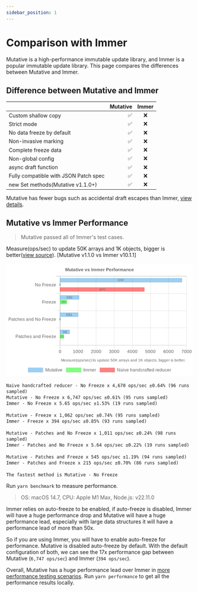 ```yaml
---
sidebar_position: 1
---
```


# Comparison with Immer

Mutative is a high-performance immutable update library, and Immer is a popular immutable update library. This page compares the differences between Mutative and Immer.

## Difference between Mutative and Immer

|                                       | Mutative | Immer |
| :------------------------------------ | -------: | :---: |
| Custom shallow copy                   |       ✅ |  ❌   |
| Strict mode                           |       ✅ |  ❌   |
| No data freeze by default             |       ✅ |  ❌   |
| Non-invasive marking                  |       ✅ |  ❌   |
| Complete freeze data                  |       ✅ |  ❌   |
| Non-global config                     |       ✅ |  ❌   |
| async draft function                  |       ✅ |  ❌   |
| Fully compatible with JSON Patch spec |       ✅ |  ❌   |
| new Set methods(Mutative v1.1.0+)     |       ✅ |  ❌   |

Mutative has fewer bugs such as accidental draft escapes than Immer, [view details](https://github.com/unadlib/mutative/blob/main/test/immer-non-support.test.ts).

## Mutative vs Immer Performance

> Mutative passed all of Immer's test cases.

Measure(ops/sec) to update 50K arrays and 1K objects, bigger is better([view source](https://github.com/unadlib/mutative/blob/main/test/performance/benchmark.ts)). [Mutative v1.1.0 vs Immer v10.1.1]

![Benchmark](img/benchmark.jpg)

```
Naive handcrafted reducer - No Freeze x 4,670 ops/sec ±0.64% (96 runs sampled)
Mutative - No Freeze x 6,747 ops/sec ±0.61% (95 runs sampled)
Immer - No Freeze x 5.65 ops/sec ±1.53% (19 runs sampled)

Mutative - Freeze x 1,062 ops/sec ±0.74% (95 runs sampled)
Immer - Freeze x 394 ops/sec ±0.85% (93 runs sampled)

Mutative - Patches and No Freeze x 1,011 ops/sec ±0.24% (98 runs sampled)
Immer - Patches and No Freeze x 5.64 ops/sec ±0.22% (19 runs sampled)

Mutative - Patches and Freeze x 545 ops/sec ±1.19% (94 runs sampled)
Immer - Patches and Freeze x 215 ops/sec ±0.70% (86 runs sampled)

The fastest method is Mutative - No Freeze
```

Run `yarn benchmark` to measure performance.

> OS: macOS 14.7, CPU: Apple M1 Max, Node.js: v22.11.0

Immer relies on auto-freeze to be enabled, if auto-freeze is disabled, Immer will have a huge performance drop and Mutative will have a huge performance lead, especially with large data structures it will have a performance lead of more than 50x.

So if you are using Immer, you will have to enable auto-freeze for performance. Mutative is disabled auto-freeze by default. With the default configuration of both, we can see the 17x performance gap between Mutative (`6,747 ops/sec`) and Immer (`394 ops/sec`).

Overall, Mutative has a huge performance lead over Immer in [more performance testing scenarios](https://github.com/unadlib/mutative/tree/main/test/performance). Run `yarn performance` to get all the performance results locally.
